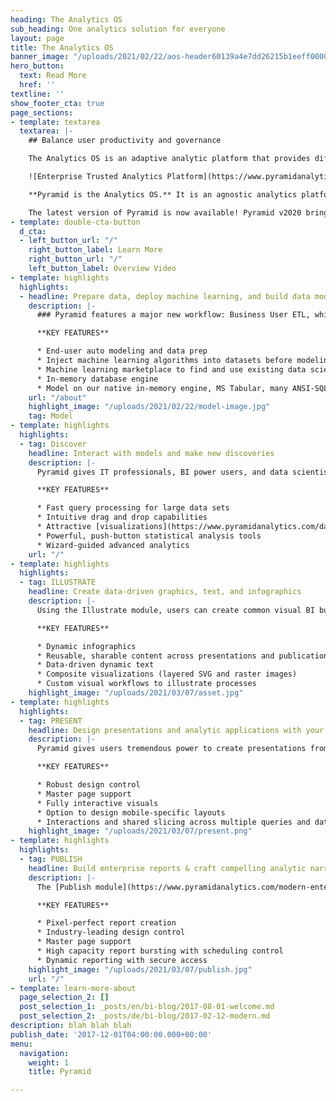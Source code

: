 ```yaml
---
heading: The Analytics OS
sub_heading: One analytics solution for everyone
layout: page
title: The Analytics OS
banner_image: "/uploads/2021/02/22/aos-header60139a4e7dd26215b1eeff00002b9892.jpg"
hero_button:
  text: Read More
  href: ''
textline: ''
show_footer_cta: true
page_sections:
- template: textarea
  textarea: |-
    ## Balance user productivity and governance

    The Analytics OS is an adaptive analytic platform that provides different capabilities and experiences based on user needs and skills, all while managing content as a shared resource. It provides organizations with one analytics solution for everyone, across all user types and skill levels. With the Analytics OS, data leaders can create a universal analytics environment that finally solves _today’s_ analytic needs and prepares the organization for _tomorrow’s_ data and technology challenges.

    ![Enterprise Trusted Analytics Platform](https://www.pyramidanalytics.com/images/default-source/default-album/main_platform.png?sfvrsn=6f97f9c9_0 "Enterprise Trusted Analytics Platform")

    **Pyramid is the Analytics OS.** It is an agnostic analytics platform that can be deployed in any environment and runs on any device. It features six distinct analytics modules (Model, Formulate, Discover, Illustrate, Present, and Publish)—plus an Administrative Console and Content Management System—to deliver a truly universal analytics experience.

    The latest version of Pyramid is now available! Pyramid v2020 brings more people under the analytics tent than ever be
- template: double-cta-button
  d_cta:
  - left_button_url: "/"
    right_button_label: Learn More
    right_button_url: "/"
    left_button_label: Overview Video
- template: highlights
  highlights:
  - headline: Prepare data, deploy machine learning, and build data models
    description: |-
      ### Pyramid features a major new workflow: Business User ETL, which provides a visual point-and-click environment for fixing, conditioning, and improving simple and blended data sets.

      **KEY FEATURES**

      * End-user auto modeling and data prep
      * Inject machine learning algorithms into datasets before modeling
      * Machine learning marketplace to find and use existing data science algorithms
      * In-memory database engine
      * Model on our native in-memory engine, MS Tabular, many ANSI-SQL compliant databases or a variety of Apache Big Data Engines
    url: "/about"
    highlight_image: "/uploads/2021/02/22/model-image.jpg"
    tag: Model
- template: highlights
  highlights:
  - tag: Discover
    headline: Interact with models and make new discoveries
    description: |-
      Pyramid gives IT professionals, BI power users, and data scientists the power to answer difficult analytic problems with a set of advanced yet easy to use tools.

      **KEY FEATURES**

      * Fast query processing for large data sets
      * Intuitive drag and drop capabilities
      * Attractive [visualizations](https://www.pyramidanalytics.com/data-visualization-examples-in-pyramid)
      * Powerful, push-button statistical analysis tools
      * Wizard-guided advanced analytics
    url: "/"
- template: highlights
  highlights:
  - tag: ILLUSTRATE
    headline: Create data-driven graphics, text, and infographics
    description: |-
      Using the Illustrate module, users can create common visual BI building blocks to build libraries of data-driven illustrations, infographics, and dynamic text that can be shared and reused across presentations and publications.

      **KEY FEATURES**

      * Dynamic infographics
      * Reusable, sharable content across presentations and publications
      * Data-driven dynamic text
      * Composite visualizations (layered SVG and raster images)
      * Custom visual workflows to illustrate processes
    highlight_image: "/uploads/2021/03/07/asset.jpg"
- template: highlights
  highlights:
  - tag: PRESENT
    headline: Design presentations and analytic applications with your discoveries
    description: |-
      Pyramid gives users tremendous power to create presentations from distinct data sources and guide others through a rich and highly interactive data-driven environment.

      **KEY FEATURES**

      * Robust design control
      * Master page support
      * Fully interactive visuals
      * Option to design mobile-specific layouts
      * Interactions and shared slicing across multiple queries and data sources
    highlight_image: "/uploads/2021/03/07/present.png"
- template: highlights
  highlights:
  - tag: PUBLISH
    headline: Build enterprise reports & craft compelling analytic narratives
    description: |-
      The [Publish module](https://www.pyramidanalytics.com/modern-enterprise-reporting) lets end-users design and craft engaging, dynamic multi-page / multi-query reports using the very same platform they use to prepare data models and conduct advanced analytics inquiries. Coupled with data driven scheduling and distribution, Publish is modern enterprise reporting.

      **KEY FEATURES**

      * Pixel-perfect report creation
      * Industry-leading design control
      * Master page support
      * High capacity report bursting with scheduling control
      * Dynamic reporting with secure access
    highlight_image: "/uploads/2021/03/07/publish.jpg"
    url: "/"
- template: learn-more-about
  page_selection_2: []
  post_selection_1: _posts/en/bi-blog/2017-08-01-welcome.md
  post_selection_2: _posts/de/bi-blog/2017-02-12-modern.md
description: blah blah blah
publish_date: '2017-12-01T04:00:00.000+00:00'
menu:
  navigation:
    weight: 1
    title: Pyramid

---
```


